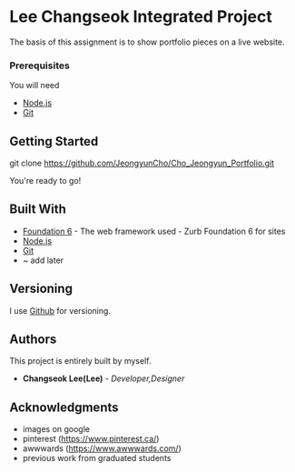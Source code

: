 # Lee Changseok Integrated Project

The basis of this assignment is to show portfolio pieces on a live website.

### Prerequisites

You will need

* [Node.js](https://nodejs.org/en/)
* [Git](https://git-scm.com/)


## Getting Started

git clone https://github.com/JeongyunCho/Cho_Jeongyun_Portfolio.git

You're ready to go!


## Built With

* [Foundation 6](https://foundation.zurb.com/sites.html) - The web framework used - Zurb Foundation 6 for sites
* [Node.js](https://nodejs.org/en/)
* [Git](https://git-scm.com/)
* ~ add later


## Versioning

I use [Github](http://github.com) for versioning.



## Authors

This project is entirely built by myself.

* **Changseok Lee(Lee)** - *Developer,Designer*





## Acknowledgments

* images on google
* pinterest (https://www.pinterest.ca/)
* awwwards (https://www.awwwards.com/)
* previous work from graduated students
